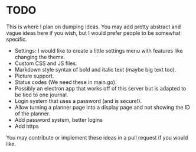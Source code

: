 # TODO
This is where I plan on dumping ideas. You may add pretty abstract and vague
ideas here if you wish, but I would prefer people to be somewhat specific.

  * Settings:
    I would like to create a little settings menu with features like changing the theme.
  * Custom CSS and JS files.
  * Markdown style syntax of bold and italic text (maybe big text too).
  * Picture support.
  * Status codes (We need these in main.go).
  * Possibly an electron app that works off of this server but is adapted to be tied to one journal.
  * Login system that uses a password (and is secure!).
  * Allow turning a planner page into a display page and not showing the ID of the planner.
  * Add password system, better logins
  * Add https
  


You may contribute or implement these ideas in a pull request if you would like.
